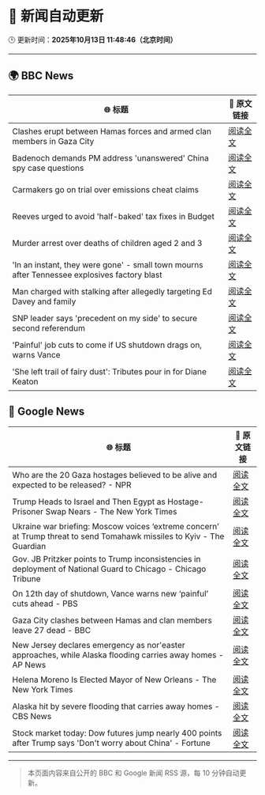 # 🧠 新闻自动更新

🕒 更新时间：**2025年10月13日 11:48:46（北京时间）**

---

## 🌍 BBC News

| 🌐 标题 | 🔗 原文链接 |
|--------|-------------|
| Clashes erupt between Hamas forces and armed clan members in Gaza City | [阅读全文](https://www.bbc.com/news/articles/cg5e551j593o?at_medium=RSS&at_campaign=rss) |
| Badenoch demands PM address 'unanswered' China spy case questions | [阅读全文](https://www.bbc.com/news/articles/cg424d712q7o?at_medium=RSS&at_campaign=rss) |
| Carmakers go on trial over emissions cheat claims | [阅读全文](https://www.bbc.com/news/articles/cjr5epw8dweo?at_medium=RSS&at_campaign=rss) |
| Reeves urged to avoid 'half-baked' tax fixes in Budget | [阅读全文](https://www.bbc.com/news/articles/cx2n08n15w2o?at_medium=RSS&at_campaign=rss) |
| Murder arrest over deaths of children aged 2 and 3 | [阅读全文](https://www.bbc.com/news/articles/c78n8y3mlxko?at_medium=RSS&at_campaign=rss) |
| 'In an instant, they were gone' - small town mourns after Tennessee explosives factory blast | [阅读全文](https://www.bbc.com/news/articles/cwy8y0rnw2eo?at_medium=RSS&at_campaign=rss) |
| Man charged with stalking after allegedly targeting Ed Davey and family | [阅读全文](https://www.bbc.com/news/articles/c77d702znm4o?at_medium=RSS&at_campaign=rss) |
| SNP leader says 'precedent on my side' to secure second referendum | [阅读全文](https://www.bbc.com/news/articles/cg424dk03x9o?at_medium=RSS&at_campaign=rss) |
| 'Painful' job cuts to come if US shutdown drags on, warns Vance | [阅读全文](https://www.bbc.com/news/articles/cp3d554053lo?at_medium=RSS&at_campaign=rss) |
| 'She left trail of fairy dust': Tributes pour in for Diane Keaton | [阅读全文](https://www.bbc.com/news/articles/cr5q5rp4r64o?at_medium=RSS&at_campaign=rss) |

## 📰 Google News

| 🌐 标题 | 🔗 原文链接 |
|--------|-------------|
| Who are the 20 Gaza hostages believed to be alive and expected to be released? - NPR | [阅读全文](https://news.google.com/rss/articles/CBMie0FVX3lxTFA2MjlVUFQ3N2VEelBtdmNERlRUUHpwb1JmaFZEQ0ptUDVxRmdpeTR0ZkZZMEtoRm5NSWhRQ0tzYVNERDNxR3pWMF8yVk9JWTJPbnZ0cm5GWExZZUdHV0g1a0wwNWpfbXJfNkgtY2tibEtwQnZtcThXSnBfZw?oc=5) |
| Trump Heads to Israel and Then Egypt as Hostage-Prisoner Swap Nears - The New York Times | [阅读全文](https://news.google.com/rss/articles/CBMi5wFBVV95cUxNYXZET3cyU2J3eVpsUG81cDFQeGU3RVlXcDU5R3ZvMVQ0b1JGemlHdmVJc2pBb0NWb2JTd2NSWjFKeEVYX3VGUHhVWW14TmpJVVN4ZVRYTmdBQWlQYnZ5dVE5LXByUU1WTE42MHZub2l5SVUzdkQxYjQwbmtHOW1fdU9wRElPdmdHYU84aHcxMkhvN2plemlvQmVvWXdBVWlSV3AyaEc0dUhtemVfbHhvdjFWZDc1cDVPM2hrTnpuWU5Ha2MybW1KY1lBUXZKSDBjNTY4MnN2em5ZdW5SVEhQbEhPVmZMQ3M?oc=5) |
| Ukraine war briefing: Moscow voices ‘extreme concern’ at Trump threat to send Tomahawk missiles to Kyiv - The Guardian | [阅读全文](https://news.google.com/rss/articles/CBMi3wFBVV95cUxPVXVfVVJOeUh5S29CVzZsdWY5M01penU2dkkwbnV1UVFFYVpCN0NZSUNnamJ6NnlFT2gyMjNxM2owRTR1bmxVX2xJM21Lbmt3c1l5SUQxdmdTWEFyc0hxdGd4VWRUNGxwZ3BDcU5CTk43cWNEbWw1WVFDUWU4cXpuYy05TUgyeWFWNXk0a0c2SHMyNVpLY29UdTFpclhPLURzVERSX1F6d1ZMOXBoanVIZmZvVTcxd2JJTTJsZUdJcWJlZF9ZQ0pITERzWFFId3Q5UXZ3LU9Icm1IZW94WXBj?oc=5) |
| Gov. JB Pritzker points to Trump inconsistencies in deployment of National Guard to Chicago - Chicago Tribune | [阅读全文](https://news.google.com/rss/articles/CBMiiAFBVV95cUxPVl9XX2doUkZlSFZ0SUN1aFB4VUh5UGRYMzdlLVVPMEcxRHQ3QVNBYjd4azJVS0l4ZC1maFNWTjNEXzEtVWdZbHh6angyUjBjNS1ZdFQ1dUxuZWFtLWM3OEctMlgzM0FmdVZOaDhnRFdDNmdsSjF0RlV6UGgtUFp3LVBib2g1MV9w?oc=5) |
| On 12th day of shutdown, Vance warns new ‘painful’ cuts ahead - PBS | [阅读全文](https://news.google.com/rss/articles/CBMinAFBVV95cUxQTVhCb21wcUdOUXoxb2lrbURKY3JzNG1YTXI0MWlHbjAtVUtNNlR5akhSaXpEYm5LdU5OSzQ1NHdERHV5Vnh2NnZFY2hJNXhxcFoxNk1jNzQzMWpuMHRGeTE1UHRWY1E1QTQyUkc2dVFZYkZOcVRRRkkxSmRTQUl6Sl93SDRyZDNfd1BCenBieXNrSTRIYUlwYlZaMmE?oc=5) |
| Gaza City clashes between Hamas and clan members leave 27 dead - BBC | [阅读全文](https://news.google.com/rss/articles/CBMiWkFVX3lxTFBWMy1zeHlXSmhVTXNGWGlGd1hIeVVrb2dJQVcwUGdpdk5lS3BKd2dtZGhsNnpzbXNneUhNLWtGZTFqLWhSaXZ3azZtWlNOdHl4eEZ3d1FnN0owQdIBX0FVX3lxTE5WZkdvUnNBcmU0ekFIeDBlM2ZGSGw2TUV4R2VDdXN0V3FRbmRrbmFhYkJyMmVJQjk0Z3dROHdNUENvekZubnA2eFd2NTVlbU9HVHZoMnVqREljMDNHVmpn?oc=5) |
| New Jersey declares emergency as nor'easter approaches, while Alaska flooding carries away homes - AP News | [阅读全文](https://news.google.com/rss/articles/CBMiqgFBVV95cUxNMi1jYmVqSG9PQy02Vk5nTS1vdzFEd1ZnVmRvTkl1ZGRyLUVaNzRPenBnMDVKOWhrblhUSzFLT1Uxa2dJZUw4STRKTHR1NkNzNzY0X3NqNkJZOGRZZDhyMFZIeWduZlNvUHpQbTRyUVp5UTY0eGhnc0hVMzZkM0NjeERWVklPR3VsRHUzWVFfVVNEVE5WRk9TQ0JIRTgyb001OGR6TC0xZmt6QQ?oc=5) |
| Helena Moreno Is Elected Mayor of New Orleans - The New York Times | [阅读全文](https://news.google.com/rss/articles/CBMiigFBVV95cUxPeDluMm1JaDQ0Tnp4aFFkZmF6MURDckkzYnlCUzdhSGdUOUU3d0JadTl4bThoTWdIbERsZURrZU5aRGJpTk9EM2V3RlE4Z19RNHZJakZ0MVVLRkVsd1U3U05hVUw2SHd4SDZlZWZaQ3l4YjhNTDBDR0hMYVpSeWpaa19SYkdYanl6WFE?oc=5) |
| Alaska hit by severe flooding that carries away homes - CBS News | [阅读全文](https://news.google.com/rss/articles/CBMibEFVX3lxTE93eDg4N1c4NEs0UTZrM2VwUGZEWGdvNkQySzBLbVZsT0JSMU1mTkQ0OFg4VXlEbjJsR2RHcC1QenZsS1M3d1pYWXF6dklNQy03ckg3eU1WXzdYdlZYei1ZcGpMM29zR2FqOWN1UNIBckFVX3lxTE4xcXVJNEltelBhSFZRLWdkbjRlMnZrVmdGV25HRUxhdDJpZWtxMUhIZnJHN2F3Q1duLVNkRUw4RVZYakZCSFRuQXVhVzdib3ZJcDByU0RjSFlPb2dHTkgyekJGeWg4SHJGa2YyQWpqbVNhUQ?oc=5) |
| Stock market today: Dow futures jump nearly 400 points after Trump says 'Don't worry about China' - Fortune | [阅读全文](https://news.google.com/rss/articles/CBMingFBVV95cUxNa1lRaWR5bG9pZmV2aGY0aUtmUXhySUxFdWhYNWRzdC1vYUJIcjdmS1dVVXRKZ0JCcGRvOVFjQzVvYUZqRGZIUWd4blV3STFpZ1NvZmw3ZHVweEFlZFpva01lNkpjdU0zQlUtZzI5N2gtSXBZWWlxVTdILUJxNFVpZnl0c3FRYzMtNVdEMUJBRFJ5OUd2a3h3cC1zUlhIdw?oc=5) |

---
> 本页面内容来自公开的 BBC 和 Google 新闻 RSS 源，每 10 分钟自动更新。